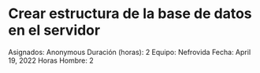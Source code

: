 # Crear estructura de la base de datos en el servidor

Asignados: Anonymous
Duración (horas): 2
Equipo: Nefrovida
Fecha: April 19, 2022
Horas Hombre: 2